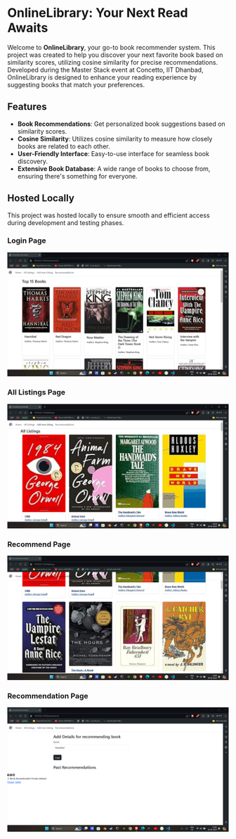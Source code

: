 # OnlineLibrary: Your Next Read Awaits

Welcome to **OnlineLibrary**, your go-to book recommender system. This project was created to help you discover your next favorite book based on similarity scores, utilizing cosine similarity for precise recommendations. Developed during the Master Stack event at Concetto, IIT Dhanbad, OnlineLibrary is designed to enhance your reading experience by suggesting books that match your preferences.

## Features

- **Book Recommendations**: Get personalized book suggestions based on similarity scores.
- **Cosine Similarity**: Utilizes cosine similarity to measure how closely books are related to each other.
- **User-Friendly Interface**: Easy-to-use interface for seamless book discovery.
- **Extensive Book Database**: A wide range of books to choose from, ensuring there's something for everyone.

## Hosted Locally

This project was hosted locally to ensure smooth and efficient access during development and testing phases.

### Login Page
![login.png](assets/login.png)

### All Listings Page
![listing](assets/listing.png)

### Recommend Page
![Recommend Page](assets/Recommend_Page.png)

### Recommendation Page
![Recommendation Page](assets/Recommendation_Page.png)

